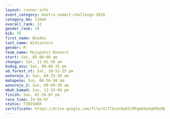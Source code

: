 ```yaml
---
layout: runner-info 
event_category: mantra-summit-challenge-2019 
category_km: 116km 
overall_rank: 22
gender_rank: 19
bib: 76
first_name: Wiedho
last_name: Widiantoro
gender: M
team_name: Mojopahit Runners
start: Sat, 05-00-00 am
changar: Sat, 11-02-59 am
budug_asu: Sat, 08-00-35 pm
ub_forest_st: Sat, 10-51-25 pm
wonorejo_1: Sun, 04-23-39 am
mahapena: Sun, 06-56-50 am
wonorejo_2: Sun, 09-09-30 am
mbah_kamad: Sun, 12-33-09 pm
finish: Sun, 02-56-07 pm
race_time: 33-56-07
status: FINISHER
certificate: https://drive.google.com/file/d/1TXzen9qX5J9PgmUXeXqH9GoMp4ikW8FH/view?usp=sharing
---
```

